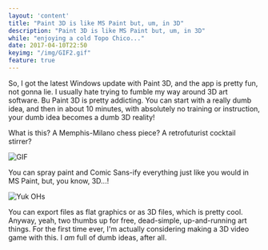 ```yaml
---
layout: 'content'
title: "Paint 3D is like MS Paint but, um, in 3D"
description: "Paint 3D is like MS Paint but, um, in 3D"
while: "enjoying a cold Topo Chico..."
date: 2017-04-10T22:50
keyimg: "/img/GIF2.gif"
feature: true
---
```


So, I got the latest Windows update with Paint 3D, and the app is pretty fun, not gonna lie. I usually hate trying to fumble my way around 3D art software. Bu Paint 3D is pretty addicting. You can start with a really dumb idea, and then in about 10 minutes, with absolutely no training or instruction, your dumb idea becomes a dumb 3D reality!

What is this? A Memphis-Milano chess piece? A retrofuturist cocktail stirrer?

![GIF](/img/gif2.gif)

You can spray paint and Comic Sans-ify everything just like you would in MS Paint, but, you know, 3D...!

![Yuk OHs](/img/yuk.png)

You can export files as flat graphics or as 3D files, which is pretty cool. Anyway, yeah, two thumbs up for free, dead-simple, up-and-running art things. For the first time ever, I'm actually considering making a 3D video game with this. I *am* full of dumb ideas, after all.